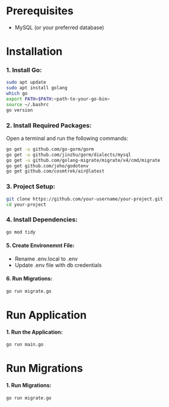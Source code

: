 # Prerequisites

- MySQL (or your preferred database)

# Installation

### 1. Install Go:

```bash
sudo apt update
sudo apt install golang
which go
export PATH=$PATH:<path-to-your-go-bin>
source ~/.bashrc
go version
```

### 2. Install Required Packages:

Open a terminal and run the following commands:

```bash
go get -u github.com/go-gorm/gorm
go get -u github.com/jinzhu/gorm/dialects/mysql
go get -u github.com/golang-migrate/migrate/v4/cmd/migrate
go get github.com/joho/godotenv
go get github.com/cosmtrek/air@latest
```

### 3. Project Setup:

```bash
git clone https://github.com/your-username/your-project.git
cd your-project
```

### 4. Install Dependencies:

```bash
go mod tidy
```

#### 5. Create Environemnt File:

- Rename .env.local to .env
- Update .env file with db credentials

#### 6. Run Migrations:

```bash
go run migrate.go
```

# Run Application

#### 1. Run the Application:

```bash
go run main.go
```

# Run Migrations

#### 1. Run Migrations:

```bash
go run migrate.go
```


